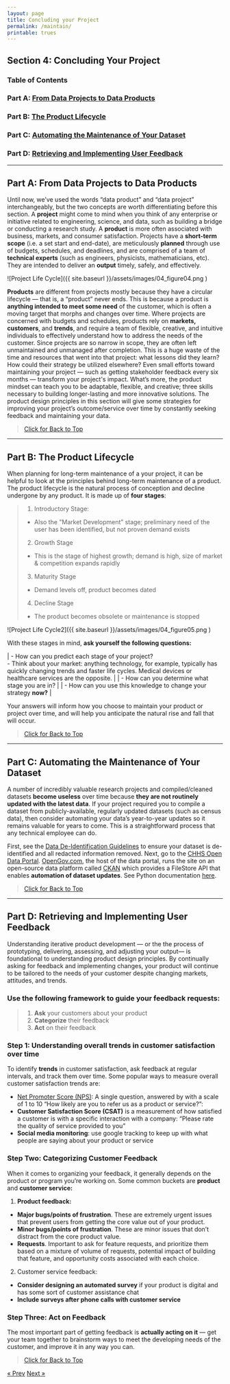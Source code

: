 ```yaml
---
layout: page
title: Concluding your Project
permalink: /maintain/
printable: trues
---
```

## Section 4: Concluding Your Project

<a name="top_4"></a>
### Table of Contents
###   Part A: [From Data Projects to Data Products](#projects)
###   Part B: [The Product Lifecycle](#lifecycle)
###   Part C: [Automating the Maintenance of Your Dataset](#automate)
###   Part D: [Retrieving and Implementing User Feedback](#feedback)

___

## <a name="projects"></a> Part A: From Data Projects to Data Products 

  Until now,  we’ve used the words “data product” and “data project” interchangeably, but the two concepts are worth differentiating before this section. A **project** might come to mind when you think of any enterprise or initiative related to engineering, science, and data, such as building a bridge  or conducting a research study. A **product** is more often associated with business, markets, and consumer satisfaction.
  Projects have a **short-term scope** (i.e. a set start and end-date), are meticulously **planned** through use of budgets, schedules, and deadlines, and are comprised of a team of **technical experts** (such as engineers, physicists, mathematicians, etc). They are intended to deliver an **output** timely, safely, and effectively.

![Project Life Cycle]({{ site.baseurl }}/assets/images/04_figure04.png )

  **Products** are different from projects mostly because they have a circular lifecycle — that is, a “product” never ends.  This is because a product is **anything intended to meet some need** of the customer, which is often a moving target that morphs and changes over time. Where projects are concerned with budgets and schedules, products rely on **markets, customers**, and **trends**, and require a team of flexible, creative, and intuitive individuals to effectively understand how to address the needs of the customer. 
  Since projects are so narrow in scope, they are often left unmaintained and unmanaged after completion. This is a huge waste of the time and resources that went into that project: what lessons did they learn? How could their strategy be utilized elsewhere? Even small efforts toward maintaining your project — such as getting stakeholder feedback every six months — transform your project's impact.
  What’s more, the product mindset can teach you to be adaptable, flexible, and creative; three skills necessary to building longer-lasting and more innovative solutions. The product design principles in this section will give some strategies for improving your project’s outcome/service over time by constantly seeking feedback and maintaining your data. 

>[Click for Back to Top](#top_4)

___

## <a name="lifecycle"></a> Part B: The Product Lifecycle

When planning for long-term maintenance of a your project, it can be helpful to look at the principles behind long-term maintenance of a product. The product lifecycle is the natural process of conception and decline undergone by any product. It is made up of **four stages**:

>1. Introductory Stage:
>  * Also the "Market Development” stage; preliminary need of the user has been identified, but not proven demand exists
>2. Growth Stage
>  * This is the stage of highest growth; demand is high, size of market & competition expands rapidly
>3. Maturity Stage
>  * Demand levels off, product becomes dated
>4. Decline Stage
>  * The product becomes obsolete or maintenance is stopped

![Project Life Cycle2]({{ site.baseurl }}/assets/images/04_figure05.png )

With these stages in mind, **ask yourself the following questions:**

| - How can you predict each stage of your project?<br /> - Think about your market: anything technology, for example, typically has quickly changing trends and faster life cycles. Medical devices or healthcare services are the opposite. |
| - How can you determine what stage you are in? |
| - How can you use this knowledge to change your strategy **now?** |

Your answers will inform how you choose to maintain your product or project over time, and will help you anticipate the natural rise and fall that will occur. 

>[Click for Back to Top](#top_4)

___

## <a name="automate"></a> Part C: Automating the Maintenance of Your Dataset

A number of incredibly valuable research projects and compiled/cleaned datasets **become useless** over time because **they are not routinely updated with the latest data**. If your project required you to compile a dataset from publicly-available, regularly updated datasets (such as census data), then consider automating your data’s year-to-year updates so it remains  valuable for years to come. This is a straightforward process that any technical employee can do.

  First, see the [Data De-Identification Guidelines](https://chhsdata.github.io/dataplaybook/documents/CHHS-DDG-V1.0-092316.pdf) to ensure your dataset is de-identified and all redacted information removed. Next, go to the [CHHS Open Data Portal](https://data.chhs.ca.gov/). [OpenGov.com](OpenGov.com), the host of the data portal, runs the site on an open-source data platform called [CKAN](ckan.org) which provides a FileStore API that enables **automation of dataset updates**. See Python documentation [here](https://docs.ckan.org/en/latest/maintaining/filestore.html#filestore-api).

>[Click for Back to Top](#top_4)

___

## <a name="feedback"></a> Part D: Retrieving and Implementing User Feedback

Understanding iterative product development — or the the process of prototyping, delivering, assessing, and adjusting your output— is foundational to understanding product design principles. By continually asking for feedback and implementing changes, your product will continue to be tailored to the needs of  your customer despite changing markets, attitudes, and trends. 

### Use the following framework to guide your feedback requests:

>1. **Ask** your customers about your product
>2. **Categorize** their feedback
>3. **Act** on their feedback

### Step 1: Understanding overall trends in customer satisfaction over time

To identify **trends** in customer satisfaction, ask feedback at regular intervals, and track them over time. 
Some popular ways to measure overall customer satisfaction trends are:
* [Net Promoter Score (NPS)](https://blog.hubspot.com/customer-success/what-is-nps): A single question, answered by with a scale of 1 to 10 “How likely are you to refer us as a product or service?”:
* **Customer Satisfaction Score (CSAT)** is a measurement of how satisfied a customer is with a specific interaction with a company: “Please rate the quality of service provided to you”
* **Social media monitoring**: use google tracking to keep up with what people are saying about your product or service

### Step Two: Categorizing Customer Feedback

When it comes to organizing your feedback, it generally depends on the product or program you’re working on. Some common buckets are **product** and **customer service:**

1. **Product feedback:**
  * **Major bugs/points of frustration**. These are extremely urgent issues that prevent users from getting the core value out of your product.
  * **Minor bugs/points of frustration**. These are minor issues that don’t distract from the core product value.
  * **Requests**. Important to ask for feature requests, and prioritize them based on a mixture of volume of requests, potential impact of building that feature, and opportunity costs associated with each choice.
2. Customer service feedback:
  * **Consider designing an automated survey** if your product is digital and has some sort of customer assistance chat
  * **Include surveys after phone calls with customer service**

### Step Three: Act on Feedback

The most important part of getting feedback is **actually acting on it** — get your team together to brainstorm ways to meet the developing needs of the customer, and improve it in any way you can. 

>[Click for Back to Top](#top_4)

<!-- Pagination -->
<div class="pagination">
  <a class="pagination-item older" href="{{ site.baseurl }}/communicate">&laquo; Prev</a>
  <a class="pagination-item newer" href="{{ site.baseurl }}/resource_library">Next &raquo;</a>
</div>
